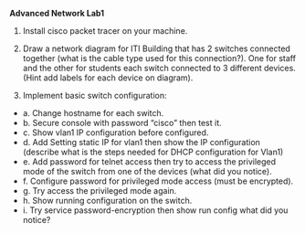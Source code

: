 **Advanced Network Lab1**
1. Install cisco packet tracer on your machine.

2. Draw a network diagram for ITI Building that has 2 switches connected
together (what is the cable type used for this connection?). One for staff
and the other for students each switch connected to 3 different devices.
(Hint add labels for each device on diagram).

3. Implement basic switch configuration:
- a. Change hostname for each switch.
- b. Secure console with password “cisco” then test it.
- c. Show vlan1 IP configuration before configured.
- d. Add Setting static IP for vlan1 then show the IP configuration
  (describe what is the steps needed for DHCP configuration for Vlan1)
- e. Add password for telnet access then try to access the privileged mode
  of the switch from one of the devices (what did you notice).
- f. Configure password for privileged mode access (must be encrypted).
- g. Try access the privileged mode again.
- h. Show running configuration on the switch.
- i. Try service password-encryption then show run config what did you notice?
